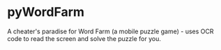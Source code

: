 # pyWordFarm
A cheater's paradise for Word Farm (a mobile puzzle game) - uses OCR code to read the screen and solve the puzzle for you.
